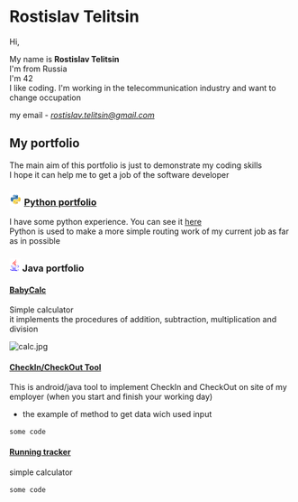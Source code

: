 # Rostislav Telitsin
Hi,  

My name is **Rostislav Telitsin**  
I'm from Russia  
I'm 42  
I like coding. I'm working in the telecommunication industry and want to change occupation  

my email - *rostislav.telitsin@gmail.com*

## My portfolio 
The main aim of this portfolio is just to demonstrate my coding skills  
I hope it can help me to get a job of the software developer
### ![alt-Python](python-logo-glassy3.png "Python") [Python portfolio](Python_Poftfolio.github.io) 

I have some python experience. You can see it [here](Python_Poftfolio.github.io)  
Python is used to make a more simple routing work of my current job as far as in possible

### ![alt-Java](Java_logo2.png "Java") Java portfolio

#### [BabyCalc](https://github.com/RostislavTelitsin/babyCalc)

Simple calculator  
it implements the procedures of addition, subtraction, multiplication and division

![calc.jpg](https://github.com/RostislavTelitsin/babyCalc)

#### [CheckIn/CheckOut Tool](https://github.com/RostislavTelitsin/CheckInOut.git)

This is android/java tool to implement CheckIn and CheckOut on site of my employer (when you start and finish your working day)

- the example of method to get data wich used input
~~~
some code
~~~

#### [Running tracker](https://github.com/RostislavTelitsin/runner.git)

simple calculator


~~~
some code
~~~


